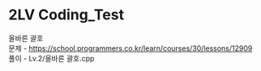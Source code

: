 # 2LV Coding_Test

올바른 괄호  
문제 - https://school.programmers.co.kr/learn/courses/30/lessons/12909  
풀이 - Lv.2/올바른 괄호.cpp 